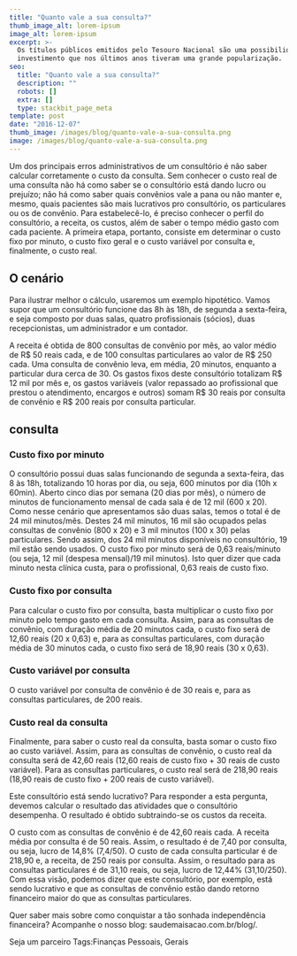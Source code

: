 ```yaml
---
title: "Quanto vale a sua consulta?"
thumb_image_alt: lorem-ipsum
image_alt: lorem-ipsum
excerpt: >-
  Os títulos públicos emitidos pelo Tesouro Nacional são uma possibilidade de
  investimento que nos últimos anos tiveram uma grande popularização.
seo:
  title: "Quanto vale a sua consulta?"
  description: ""
  robots: []
  extra: []
  type: stackbit_page_meta
template: post
date: "2016-12-07"
thumb_image: /images/blog/quanto-vale-a-sua-consulta.png
image: /images/blog/quanto-vale-a-sua-consulta.png
---
```


Um dos principais erros administrativos de um consultório é não saber calcular corretamente o custo da consulta. Sem conhecer o custo real de uma consulta não há como saber se o consultório está dando lucro ou prejuízo; não há como saber quais convênios vale a pana ou não manter e, mesmo, quais pacientes são mais lucrativos pro consultório, os particulares ou os de convênio. Para estabelecê-lo, é preciso conhecer o perfil do consultório, a receita, os custos, além de saber o tempo médio gasto com cada paciente. A primeira etapa, portanto, consiste em determinar o custo fixo por minuto, o custo fixo geral e o custo variável por consulta e, finalmente, o custo real.

## O cenário

Para ilustrar melhor o cálculo, usaremos um exemplo hipotético. Vamos supor que um consultório funcione das 8h às 18h, de segunda a sexta-feira, e seja composto por duas salas, quatro profissionais (sócios), duas recepcionistas, um administrador e um contador.

A receita é obtida de 800 consultas de convênio por mês, ao valor médio de R$ 50 reais cada, e de 100 consultas particulares ao valor de R$ 250 cada. Uma consulta de convênio leva, em média, 20 minutos, enquanto a particular dura cerca de 30. Os gastos fixos deste consultório totalizam R$ 12 mil por mês e, os gastos variáveis (valor repassado ao profissional que prestou o atendimento, encargos e outros) somam R$ 30 reais por consulta de convênio e R$ 200 reais por consulta particular.

## consulta

### Custo fixo por minuto

O consultório possui duas salas funcionando de segunda a sexta-feira, das 8 às 18h, totalizando 10 horas por dia, ou seja, 600 minutos por dia (10h x 60min). Aberto cinco dias por semana (20 dias por mês), o número de minutos de funcionamento mensal de cada sala é de 12 mil (600 x 20). Como nesse cenário que apresentamos são duas salas, temos o total é de 24 mil minutos/mês. Destes 24 mil minutos, 16 mil são ocupados pelas consultas de convênio (800 x 20) e 3 mil minutos (100 x 30) pelas particulares. Sendo assim, dos 24 mil minutos disponíveis no consultório, 19 mil estão sendo usados. O custo fixo por minuto será de 0,63 reais/minuto (ou seja, 12 mil (despesa mensal)/19 mil minutos). Isto quer dizer que cada minuto nesta clínica custa, para o profissional, 0,63 reais de custo fixo.

### Custo fixo por consulta

Para calcular o custo fixo por consulta, basta multiplicar o custo fixo por minuto pelo tempo gasto em cada consulta. Assim, para as consultas de convênio, com duração média de 20 minutos cada, o custo fixo será de 12,60 reais (20 x 0,63) e, para as consultas particulares, com duração média de 30 minutos cada, o custo fixo será de 18,90 reais (30 x 0,63).

### Custo variável por consulta

O custo variável por consulta de convênio é de 30 reais e, para as consultas particulares, de 200 reais.

### Custo real da consulta

Finalmente, para saber o custo real da consulta, basta somar o custo fixo ao custo variável. Assim, para as consultas de convênio, o custo real da consulta será de 42,60 reais (12,60 reais de custo fixo + 30 reais de custo variável). Para as consultas particulares, o custo real será de 218,90 reais (18,90 reais de custo fixo + 200 reais de custo variável).

Este consultório está sendo lucrativo? Para responder a esta pergunta, devemos calcular o resultado das atividades que o consultório desempenha. O resultado é obtido subtraindo-se os custos da receita.

O custo com as consultas de convênio é de 42,60 reais cada. A receita média por consulta é de 50 reais. Assim, o resultado é de 7,40 por consulta, ou seja, lucro de 14,8% (7,4/50). O custo de cada consulta particular é de 218,90 e, a receita, de 250 reais por consulta. Assim, o resultado para as consultas particulares é de 31,10 reais, ou seja, lucro de 12,44% (31,10/250). Com essa visão, podemos dizer que este consultório, por exemplo, está sendo lucrativo e que as consultas de convênio estão dando retorno financeiro maior do que as consultas particulares.

Quer saber mais sobre como conquistar a tão sonhada independência financeira? Acompanhe o nosso blog: saudemaisacao.com.br/blog/.

Seja um parceiro
Tags:Finanças Pessoais, Gerais
